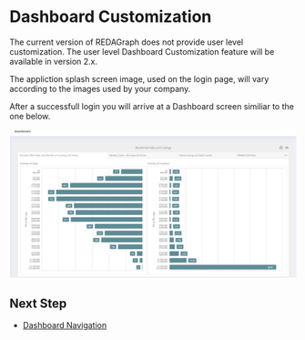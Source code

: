 # Dashboard Customization

The current version of REDAGraph does not provide user level customization. The user level Dashboard Customization feature will be available in version 2.x.

The appliction splash screen image, used on the login page, will vary according to the images used by your company.

After a successfull login you will arrive at a Dashboard screen similiar to the one below. 

![REDAGraph Dashboard](../../images/reda_web_dashboard.PNG)

 ## Next Step

* [Dashboard Navigation](../dashboard_navigation.md)
